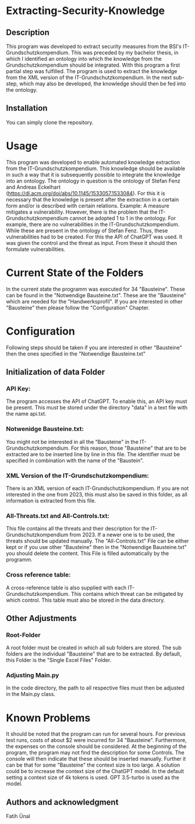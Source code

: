 # Extracting-Security-Knowledge

## Description
This program was developed to extract security measures from the BSI's IT-Grundschutzkompendium. This was preceded by my bachelor thesis, in which I identified an ontology into which the knowledge from the Grundschutzkompendium 
should be integrated. With this program a first partial step was fulfilled. The program is used to extract the knowledge from the XML version of the IT-Grundschutzkompendium. 
In the next sub-step, which may also be developed, the knowledge should then be fed into the ontology. 

## Installation
You can simply clone the repository. 

# Usage
This program was developed to enable automated knowledge extraction from the IT-Grundschutzkompendium. This knowledge should be available in such a way that it is subsequently possible to integrate the knowledge into an ontology. 
The ontology in question is the ontology of Stefan Fenz and Andreas Eckelhart (https://dl.acm.org/doi/abs/10.1145/1533057.1533084). 
For this it is necessary that the knowledge is present after the extraction in a certain form and/or is described with certain relations. 
Example: A measure mitigates a vulnerability. 
However, there is the problem that the IT-Grundschutzkompendium cannot be adopted 1 to 1 in the ontology. For example, there are no vulnerabilities in the IT-Grundschutzkompendium. 
While these are present in the ontology of Stefan Fenz. Thus, these vulnerabilities had to be created. For this the API of ChatGPT was used. 
It was given the control and the threat as input. From these it should then formulate vulnerabilities. 

# Current State of the Folders 
In the current state the programm was executed for 34 "Bausteine". These can be found in the "Notwendige Bausteine.txt". These are the "Bausteine" which are needed for the "Handwerksprofil".
If you are interested in other "Bausteine" then please follow the "Configuration" Chapter.

# Configuration
Following steps should be taken if you are interested in other "Bausteine" then the ones specified in the "Notwendige Bausteine.txt"
## Initialization of data Folder
### API Key:
The program accesses the API of ChatGPT. To enable this, an API key must be present. This must be stored under the directory "data" in a text file with the name api.txt. 
### Notwenidge Bausteine.txt:
You might not be interested in all the "Bausteine" in the IT-Grundschutzkompendium. For this reason, those "Bausteine" that are to be extracted are to be inserted line by line in this file. 
The identifier must be specified in combination with the name of the "Baustein". 
### XML Version of the IT-Grundschutzkompendium:
There is an XML version of each IT-Grundschutzkompendium. If you are not interested in the one from 2023, this must also be saved in this folder, as all information is extracted from this file.
### All-Threats.txt and All-Controls.txt: 
This file contains all the threats and their description for the IT-Grundschutzkompendium from 2023. If a newer one is to be used, the threats should be updated manually.
The "All-Controls.txt" File can be either kept or if you use other "Bausteine" then in the "Notwendige Bausteine.txt" you should delete the content. This File is filled automatically by the programm.
### Cross reference table:
A cross-reference table is also supplied with each IT-Grundschutzkompendium. This contains which threat can be mitigated by which control. This table must also be stored in the data directory. 
## Other Adjustments
### Root-Folder
A root folder must be created in which all sub folders are stored. The sub folders are the individual "Bausteine" that are to be extracted. By default, this Folder is the "Single Excel Files" Folder.
### Adjusting Main.py
In the code directory, the path to all respective files must then be adjusted in the Main.py class.

# Known Problems
It should be noted that the program can run for several hours. For previous test runs, costs of about $2 were incurred for 34 "Bausteine". Furthermore, the expenses on the console should be considered. 
At the beginning of the program, the program may not find the description for some Controls. The console will then indicate that these should be inserted manually. Further it can be that for some "Bausteine" the context size is too large. 
A solution could be to increase the context size of the ChatGPT model. In the default setting a context size of 4k tokens is used. GPT 3.5-turbo is used as the model. 

## Authors and acknowledgment
Fatih Ünal